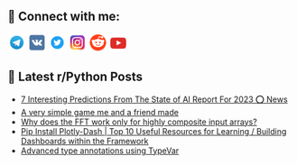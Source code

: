## 🔎 Connect with me:
[<img src="https://github.com/bullbesh/bullbesh/blob/main/images/Telegram.png" width="32" height="32" />](https://t.me/bullbesh)
[<img src="https://github.com/bullbesh/bullbesh/blob/main/images/VK.png" width="32" height="32" />](https://vk.com/bullbesh)
[<img src="https://github.com/bullbesh/bullbesh/blob/main/images/Twitter.png" width="32" height="32" />](https://twitter.com/bullbesh1)
[<img src="https://github.com/bullbesh/bullbesh/blob/main/images/Instagram.png" width="32" height="32" />](https://www.instagram.com/bullbesh)
[<img src="https://github.com/bullbesh/bullbesh/blob/main/images/Reddit.png" width="32" height="32" />](https://www.reddit.com/user/bullbesh)
[<img src="https://github.com/bullbesh/bullbesh/blob/main/images/YouTube.png" width="32" height="32" />](https://www.youtube.com/channel/UCtfjRs6uzgq5mfm8S06WTcg)

## 📕 Latest r/Python Posts
<!-- BLOG-POST-LIST:START -->
- [7 Interesting Predictions From The State of AI Report For 2023 ⭕ News](https://www.reddit.com/r/Python/comments/10610pn/7_interesting_predictions_from_the_state_of_ai/)
- [A very simple game me and a friend made](https://www.reddit.com/r/Python/comments/1060qgw/a_very_simple_game_me_and_a_friend_made/)
- [Why does the FFT work only for highly composite input arrays?](https://www.reddit.com/r/Python/comments/1060gqf/why_does_the_fft_work_only_for_highly_composite/)
- [Pip Install Plotly-Dash | Top 10 Useful Resources for Learning / Building Dashboards within the Framework](https://www.reddit.com/r/Python/comments/1060efc/pip_install_plotlydash_top_10_useful_resources/)
- [Advanced type annotations using TypeVar](https://www.reddit.com/r/Python/comments/105yjcx/advanced_type_annotations_using_typevar/)
<!-- BLOG-POST-LIST:END -->
